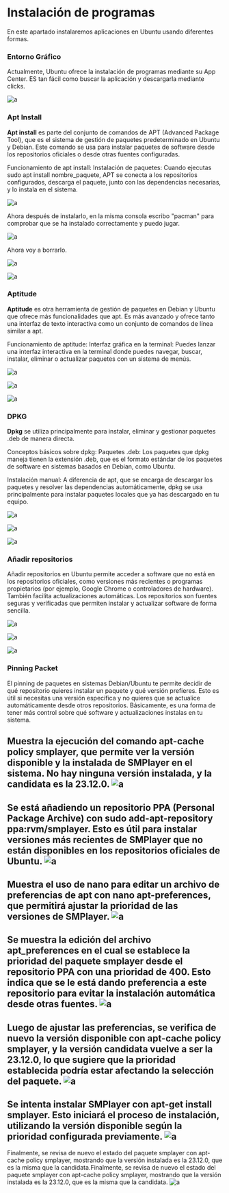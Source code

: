 # __Instalación de programas__

En este apartado instalaremos aplicaciones en Ubuntu usando diferentes formas. 

### __Entorno Gráfico__
Actualmente, Ubuntu ofrece la instalación de programas mediante su App Center. ES tan fácil como buscar la aplicación y descargarla mediante clicks.

![a](./imagenes/inst_programas/programas1.png)

### __Apt Install__

__Apt install__ es parte del conjunto de comandos de APT (Advanced Package Tool), que es el sistema de gestión de paquetes predeterminado en Ubuntu y Debian. Este comando se usa para instalar paquetes de software desde los repositorios oficiales o desde otras fuentes configuradas.

Funcionamiento de apt install:
Instalación de paquetes: Cuando ejecutas sudo apt install nombre_paquete, APT se conecta a los repositorios configurados, descarga el paquete, junto con las dependencias necesarias, y lo instala en el sistema.

![a](./imagenes/inst_programas/programas2.png)

Ahora después de instalarlo, en la misma consola escribo "pacman" para comprobar que se ha instalado correctamente y puedo jugar.

![a](./imagenes/inst_programas/programas3.png)

Ahora voy a borrarlo.

![a](./imagenes/inst_programas/programas4.png)

![a](./imagenes/inst_programas/programas5.png)

### __Aptitude__

__Aptitude__ es otra herramienta de gestión de paquetes en Debian y Ubuntu que ofrece más funcionalidades que apt. Es más avanzado y ofrece tanto una interfaz de texto interactiva como un conjunto de comandos de línea similar a apt.

Funcionamiento de aptitude:
Interfaz gráfica en la terminal: Puedes lanzar una interfaz interactiva en la terminal donde puedes navegar, buscar, instalar, eliminar o actualizar paquetes con un sistema de menús.

![a](./imagenes/inst_programas/programas6.png)

![a](./imagenes/inst_programas/programas7.png)

![a](./imagenes/inst_programas/programas8.png)

### __DPKG__

__Dpkg__ se utiliza principalmente para instalar, eliminar y gestionar paquetes .deb de manera directa.

Conceptos básicos sobre dpkg:
Paquetes .deb: Los paquetes que dpkg maneja tienen la extensión .deb, que es el formato estándar de los paquetes de software en sistemas basados en Debian, como Ubuntu.

Instalación manual: A diferencia de apt, que se encarga de descargar los paquetes y resolver las dependencias automáticamente, dpkg se usa principalmente para instalar paquetes locales que ya has descargado en tu equipo.

![a](./imagenes/inst_programas/programas9.png)

![a](./imagenes/inst_programas/programas10.png)

![a](./imagenes/inst_programas/programas11.png)


### __Añadir repositorios__

Añadir repositorios en Ubuntu permite acceder a software que no está en los repositorios oficiales, como versiones más recientes o programas propietarios (por ejemplo, Google Chrome o controladores de hardware). También facilita actualizaciones automáticas. Los repositorios son fuentes seguras y verificadas que permiten instalar y actualizar software de forma sencilla.

![a](./imagenes/inst_programas/programas12.png)

![a](./imagenes/inst_programas/programas13.png)

![a](./imagenes/inst_programas/programas14.png)

### __Pinning Packet__

El pinning de paquetes en sistemas Debian/Ubuntu te permite decidir de qué repositorio quieres instalar un paquete y qué versión prefieres. Esto es útil si necesitas una versión específica y no quieres que se actualice automáticamente desde otros repositorios. Básicamente, es una forma de tener más control sobre qué software y actualizaciones instalas en tu sistema.

Muestra la ejecución del comando apt-cache policy smplayer, que permite ver la versión disponible y la instalada de SMPlayer en el sistema. No hay ninguna versión instalada, y la candidata es la 23.12.0.
![a](./imagenes/pinning/pingging1.png)
---
Se está añadiendo un repositorio PPA (Personal Package Archive) con sudo add-apt-repository ppa:rvm/smplayer. Esto es útil para instalar versiones más recientes de SMPlayer que no están disponibles en los repositorios oficiales de Ubuntu.
![a](./imagenes/pinning/pingging2.png)
---
Muestra el uso de nano para editar un archivo de preferencias de apt con nano apt-preferences, que permitirá ajustar la prioridad de las versiones de SMPlayer.
![a](./imagenes/pinning/pingging4.png)
---
Se muestra la edición del archivo apt_preferences en el cual se establece la prioridad del paquete smplayer desde el repositorio PPA con una prioridad de 400. Esto indica que se le está dando preferencia a este repositorio para evitar la instalación automática desde otras fuentes.
![a](./imagenes/pinning/pingging5.png)
---
Luego de ajustar las preferencias, se verifica de nuevo la versión disponible con apt-cache policy smplayer, y la versión candidata vuelve a ser la 23.12.0, lo que sugiere que la prioridad establecida podría estar afectando la selección del paquete.
![a](./imagenes/pinning/pingging6.png)
---
Se intenta instalar SMPlayer con apt-get install smplayer. Esto iniciará el proceso de instalación, utilizando la versión disponible según la prioridad configurada previamente.
![a](./imagenes/pinning/pingging7.png)
---
Finalmente, se revisa de nuevo el estado del paquete smplayer con apt-cache policy smplayer, mostrando que la versión instalada es la 23.12.0, que es la misma que la candidata.Finalmente, se revisa de nuevo el estado del paquete smplayer con apt-cache policy smplayer, mostrando que la versión instalada es la 23.12.0, que es la misma que la candidata.
![a](./imagenes/pinning/pingging8.png)